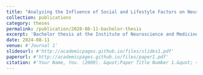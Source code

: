 ```yaml
---
title: "Analyzing the Influence of Social and Lifestyle Factors on Neuropsychological Attributes Via Regression Methods."
collection: publications
category: theses
permalink: /publication/2028-08-11-bachelor-thesis
excerpt: 'Bachelor thesis at the Institute of Neuroscience and Medicine, Research Center Juelich and the Institute of Mathematics, Heinrich Heine University Düsseldorf with Prof. Dr. Katrin Möllenhoff and Prof. Dr. Dr. Caspers'
date: 2024-08-11
venue: #'Journal 1'
slidesurl: #'http://academicpages.github.io/files/slides1.pdf'
paperurl: #'http://academicpages.github.io/files/paper1.pdf'
citation: #'Your Name, You. (2009). &quot;Paper Title Number 1.&quot; <i>Journal 1</i>. 1(1).'
---
```


